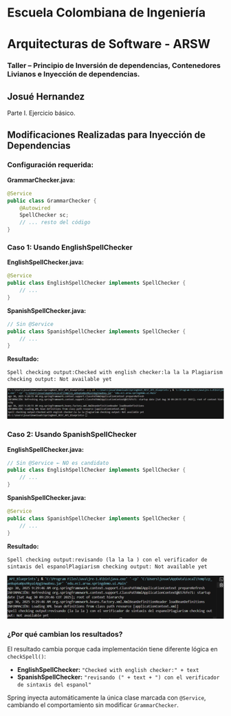 # Escuela Colombiana de Ingeniería
# Arquitecturas de Software - ARSW
### Taller – Principio de Inversión de dependencias, Contenedores Livianos e Inyección de dependencias.
## Josué Hernandez

Parte I. Ejercicio básico.

## Modificaciones Realizadas para Inyección de Dependencias

### Configuración requerida:

**GrammarChecker.java:**
```java
@Service
public class GrammarChecker {
    @Autowired
    SpellChecker sc;
    // ... resto del código
}
```

### Caso 1: Usando EnglishSpellChecker

**EnglishSpellChecker.java:**
```java
@Service  
public class EnglishSpellChecker implements SpellChecker {
    // ...
}
```

**SpanishSpellChecker.java:**
```java
// Sin @Service
public class SpanishSpellChecker implements SpellChecker {
    // ...
}
```

**Resultado:**
```
Spell checking output:Checked with english checker:la la la Plagiarism checking output: Not available yet
```

![EnglishSpell](img/EnglishSpell.png)

### Caso 2: Usando SpanishSpellChecker

**EnglishSpellChecker.java:**
```java
// Sin @Service ← NO es candidato
public class EnglishSpellChecker implements SpellChecker {
    // ...
}
```

**SpanishSpellChecker.java:**
```java
@Service  
public class SpanishSpellChecker implements SpellChecker {
    // ...
}
```

**Resultado:**
```
Spell checking output:revisando (la la la ) con el verificador de sintaxis del espanolPlagiarism checking output: Not available yet
```

![SpanishSpell](img/SpanishSpell.png)

### ¿Por qué cambian los resultados?

El resultado cambia porque cada implementación tiene diferente lógica en `checkSpell()`:

- **EnglishSpellChecker:** `"Checked with english checker:" + text`
- **SpanishSpellChecker:** `"revisando (" + text + ") con el verificador de sintaxis del espanol"`

Spring inyecta automáticamente la única clase marcada con `@Service`, cambiando el comportamiento sin modificar `GrammarChecker`.